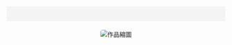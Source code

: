 <html>
<head>
  <meta charset="UTF-8">
  <title>創作 Art Works – 曹睿凡 – Ruifan Cao</title>
  <meta name="viewport" content="width=device-width, initial-scale=1.0">
  <link rel="stylesheet" type="text/css" href="/style.css" />
  <style>
    .carousel { text-align: center; margin-top: 20px; }
    .carousel img { max-width: 300px; height: auto; border-radius: 5px; cursor: pointer; }
    nav { background-color: #f4f4f4; padding: 10px 0; text-align: center; }
    nav ul { list-style: none; padding: 0; }
    nav ul li { display: inline; margin: 0 15px; }
    nav ul li a { text-decoration: none; color: #333; }
  </style>
</head>
<body>
  <nav>
    <ul>
      <!-- <li><a href="/mywork/">works</a></li> -->
      <!-- <li><a href="/exhibitions/">exhibitions</a></li> -->
      <!-- <li><a href="/about/">about</a></li> -->
      <!-- <li><a href="/contact/">contact</a></li> -->
    </ul>
  </nav>
  <div class="carousel">
    <img id="carousel-image" src="/images/jpg/jpg-s/01sheepdog.jpg" alt="作品縮圖">
  </div>
  <script>
    const works = [
      { thumb: "/images/jpg/1-s.jpg", url: "/works/01sheepdog.html", alt: "牧羊犬" },
      { thumb: "/images/jpg/2-s.jpg", url: "/https://rfanc.github.io/02Tip/", alt: "躍起" },
      { thumb: "/images/jpg/3-s.jpg", url: "/works/03fish.html", alt: "魚都知道方向了" },
      { thumb: "/images/jpg/4-s.jpg", url: "/works/04Locked.html", alt: "大象的鼻子反鎖了門" },
      { thumb: "/images/jpg/5-s.jpg", url: "/works/05sedimentary.html", alt: "沈積岩" },
      { thumb: "/images/jpg/6-s.jpg", url: "/works/06Blank.html", alt: "支起空白" },
      { thumb: "/images/jpg/7-s.jpg", url: "/works/07Kite.html", alt: "風箏線" },
      { thumb: "/images/jpg/8-s.jpg", url: "/works/08direction.html", alt: "到達的地方" },
      { thumb: "/images/jpg/9-s.jpg", url: "/works/09Knight.html", alt: "騎士" },
      { thumb: "/images/jpg/10-s.jpg", url: "/works/10Place.html", alt: "置" },
      { thumb: "/images/jpg/11-s.jpg", url: "/works/11free.html", alt: "自由" }
    ];
    let currentIndex = 0;
    const imageElement = document.getElementById("carousel-image");
    function updateImage() {
      imageElement.src = works[currentIndex].thumb;
      imageElement.alt = works[currentIndex].alt;
      currentIndex = (currentIndex + 1) % works.length;
    }
    imageElement.addEventListener("click", () => {
      window.open(works[currentIndex].url, "_blank");
    });
    updateImage();
    setInterval(updateImage, 5000);
  </script>
</body>
</html>
